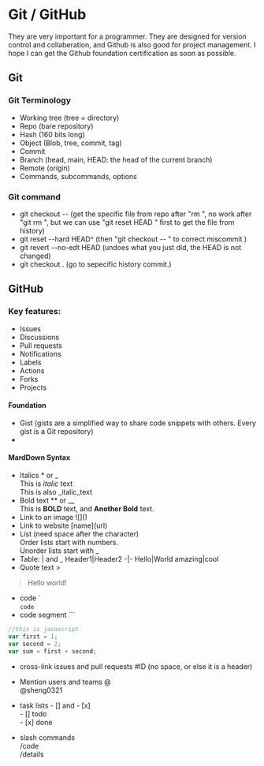 # Git / GitHub
They are very important for a programmer. They are designed for version control and collaberation, and Github is also good for project management.
I hope I can get the Github foundation certification as soon as possible.

## Git
### Git Terminology
- Working tree (tree = directory)
- Repo (bare repository)
- Hash (160 bits long)
- Object (Blob, tree, commit, tag)
- Commit
- Branch (head, main, HEAD: the head of the current branch)
- Remote (origin)
- Commands, subcommands, options

### Git command
- git checkout -- <file> (get the specific file from repo after "rm <file>", no work after "git rm <file>", but we can use "git reset HEAD <file>" first to get the file from history)
- git reset --hard HEAD^ (then "git checkout -- <file>" to correct miscommit )
- git revert --no-edt HEAD (undoes what you just did, the HEAD is not changed)
- git checkout <commit> . (go to sepecific history commit.)


## GitHub
### Key features:
- Issues
- Discussions
- Pull requests
- Notifications
- Labels
- Actions
- Forks
- Projects
#### Foundation
- Gist (gists are a simplified way to share code snippets with others. Every gist is a Git repository)
- 

#### MardDown Syntax
- Italics * or _ \
   This is *italic* text \
   This is also _italic_text
- Bold text ** or __ \
  This is **BOLD** text, and __Another Bold__ text.
- Link to an image \!\[]()
- Link to website \[name](url)
- List (need space after the character) \
    Order lists start with numbers. \
    Unorder lists start with \_
- Table: \| and \_
  Header1|Header2
  -|-
  Hello|World
  amazing|cool
- Quote text \>
 > Hello world!
- code \` \
`code`
- code segment \```
```javascript
//this is javascript
var first = 1;
var second = 2;
var sum = first + second;
```
- cross-link issues and pull requests \#ID (no space, or else it is a header)

- Mention users and teams @\
@sheng0321
- task lists \- [] and \- [x] \
 \- [] todo \
 \- [x] done

 - slash commands \
 /code \
 /details
